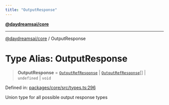```yaml
---
title: "OutputResponse"
---
```


[**@daydreamsai/core**](./api-reference.md)

***

[@daydreamsai/core](./api-reference.md) / OutputResponse

# Type Alias: OutputResponse

> **OutputResponse** = [`OutputRefResponse`](./OutputRefResponse.md) \| [`OutputRefResponse`](./OutputRefResponse.md)[] \| `undefined` \| `void`

Defined in: [packages/core/src/types.ts:296](https://github.com/dojoengine/daydreams/blob/877d54c3d7a1ffa2e1fe799ae3402216c969af05/packages/core/src/types.ts#L296)

Union type for all possible output response types
